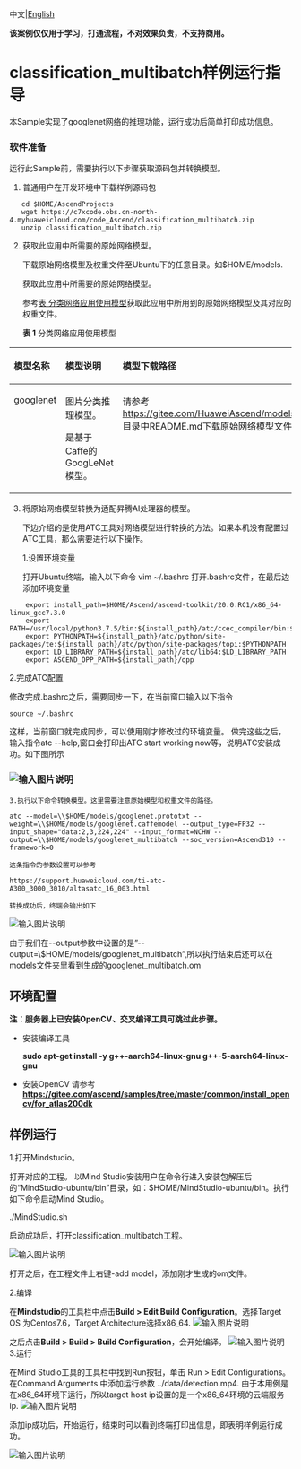 中文|[English](README_EN.md)

**该案例仅仅用于学习，打通流程，不对效果负责，不支持商用。**

# classification_multibatch样例运行指导

本Sample实现了googlenet网络的推理功能，运行成功后简单打印成功信息。

### 软件准备

运行此Sample前，需要执行以下步骤获取源码包并转换模型。

1. 普通用户在开发环境中下载样例源码包

```
   cd $HOME/AscendProjects     
   wget https://c7xcode.obs.cn-north-4.myhuaweicloud.com/code_Ascend/classification_multibatch.zip
   unzip classification_multibatch.zip
```

2. 获取此应用中所需要的原始网络模型。

   下载原始网络模型及权重文件至Ubuntu下的任意目录。如$HOME/models.

   <a name="zh-cn_topic_0219108795_li2074865610364"></a>获取此应用中所需要的原始网络模型。

    参考[表 分类网络应用使用模型](#zh-cn_topic_0219108795_table19942111763710)获取此应用中所用到的原始网络模型及其对应的权重文件。

    **表 1**  分类网络应用使用模型

<a name="zh-cn_topic_0219108795_table19942111763710"></a>
<table><thead align="left"><tr id="zh-cn_topic_0219108795_row611318123710"><th class="cellrowborder" valign="top" width="11.959999999999999%" id="mcps1.2.4.1.1"><p id="zh-cn_topic_0219108795_p81141820376"><a name="zh-cn_topic_0219108795_p81141820376"></a><a name="zh-cn_topic_0219108795_p81141820376"></a>模型名称</p>
</th>
<th class="cellrowborder" valign="top" width="8.07%" id="mcps1.2.4.1.2"><p id="zh-cn_topic_0219108795_p13181823711"><a name="zh-cn_topic_0219108795_p13181823711"></a><a name="zh-cn_topic_0219108795_p13181823711"></a>模型说明</p>
</th>
<th class="cellrowborder" valign="top" width="79.97%" id="mcps1.2.4.1.3"><p id="zh-cn_topic_0219108795_p1717182378"><a name="zh-cn_topic_0219108795_p1717182378"></a><a name="zh-cn_topic_0219108795_p1717182378"></a>模型下载路径</p>
</th>
</tr>
</thead>
<tbody><tr id="zh-cn_topic_0219108795_row1119187377"><td class="cellrowborder" valign="top" width="11.959999999999999%" headers="mcps1.2.4.1.1 "><p id="zh-cn_topic_0219108795_p4745165253920"><a name="zh-cn_topic_0219108795_p4745165253920"></a><a name="zh-cn_topic_0219108795_p4745165253920"></a>googlenet</p>
</td>
<td class="cellrowborder" valign="top" width="8.07%" headers="mcps1.2.4.1.2 "><p id="zh-cn_topic_0219108795_p1874515218391"><a name="zh-cn_topic_0219108795_p1874515218391"></a><a name="zh-cn_topic_0219108795_p1874515218391"></a>图片分类推理模型。

是基于Caffe的GoogLeNet模型。</p>
</td>
<td class="cellrowborder" valign="top" width="79.97%" headers="mcps1.2.4.1.3 "><p id="zh-cn_topic_0219108795_p611318163718"><a name="zh-cn_topic_0219108795_p611318163718"></a><a name="zh-cn_topic_0219108795_p611318163718"></a>请参考<a href="https://gitee.com/HuaweiAscend/models/tree/master/computer_vision/classification/googlenet" target="_blank" rel="noopener noreferrer">https://gitee.com/HuaweiAscend/models/tree/master/computer_vision/classification/googlenet</a>目录中README.md下载原始网络模型文件及其对应的权重文件。</p>
</td>
</tr>
</tbody>
</table>

3. 将原始网络模型转换为适配昇腾AI处理器的模型。
   
   下边介绍的是使用ATC工具对网络模型进行转换的方法。如果本机没有配置过ATC工具，那么需要进行以下操作。

   1.设置环境变量

   打开Ubuntu终端，输入以下命令
   vim ~/.bashrc
   打开.bashrc文件，在最后边添加环境变量

```
    export install_path=$HOME/Ascend/ascend-toolkit/20.0.RC1/x86_64-linux_gcc7.3.0
    export PATH=/usr/local/python3.7.5/bin:${install_path}/atc/ccec_compiler/bin:${install_path}/atc/bin:$PATH
    export PYTHONPATH=${install_path}/atc/python/site-packages/te:${install_path}/atc/python/site-packages/topi:$PYTHONPATH
    export LD_LIBRARY_PATH=${install_path}/atc/lib64:$LD_LIBRARY_PATH
    export ASCEND_OPP_PATH=${install_path}/opp
```





    
   2.完成ATC配置

   修改完成.bashrc之后，需要同步一下，在当前窗口输入以下指令

   `source ~/.bashrc`

   这样，当前窗口就完成同步，可以使用刚才修改过的环境变量。
   做完这些之后，输入指令atc --help,窗口会打印出ATC start working now等，说明ATC安装成功。如下图所示

### ![输入图片说明](https://images.gitee.com/uploads/images/2020/0918/192233_61f80ae1_7990837.png "屏幕截图.png")


    3.执行以下命令转换模型。这里需要注意原始模型和权重文件的路径。

    atc --model=\\$HOME/models/googlenet.prototxt --weight=\\$HOME/models/googlenet.caffemodel --output_type=FP32 --input_shape="data:2,3,224,224" --input_format=NCHW --output=\\$HOME/models/googlenet_multibatch --soc_version=Ascend310 --framework=0
    
    这条指令的参数设置可以参考

    https://support.huaweicloud.com/ti-atc-A300_3000_3010/altasatc_16_003.html

    转换成功后，终端会输出如下

![输入图片说明](https://images.gitee.com/uploads/images/2020/0918/192252_3d1e24b9_7990837.png "屏幕截图.png")
    
由于我们在--output参数中设置的是”--output=\\$HOME/models/googlenet_multibatch”,所以执行结束后还可以在models文件夹里看到生成的googlenet_multibatch.om

## 环境配置   

**注：服务器上已安装OpenCV、交叉编译工具可跳过此步骤。**  

- 安装编译工具  

  **sudo apt-get install -y g++\-aarch64-linux-gnu g++\-5-aarch64-linux-gnu** 

- 安装OpenCV 
  请参考 **https://gitee.com/ascend/samples/tree/master/common/install_opencv/for_atlas200dk**    

##  样例运行

1.打开Mindstudio。

打开对应的工程。
以Mind Studio安装用户在命令行进入安装包解压后的“MindStudio-ubuntu/bin”目录，如：$HOME/MindStudio-ubuntu/bin。执行如下命令启动Mind Studio。

./MindStudio.sh

启动成功后，打开classification_multibatch工程。

![输入图片说明](https://images.gitee.com/uploads/images/2020/0925/173800_ad83e919_7985487.png "屏幕截图.png")

打开之后，在工程文件上右键-add model，添加刚才生成的om文件。

2.编译

在**Mindstudio**的工具栏中点击**Build > Edit Build Configuration**。选择Target OS 为Centos7.6，Target Architecture选择x86_64.
![输入图片说明](https://images.gitee.com/uploads/images/2020/0925/173856_9df2ef4d_7985487.png "屏幕截图.png")
   

之后点击**Build > Build > Build Configuration**，会开始编译。
![输入图片说明](https://images.gitee.com/uploads/images/2020/0925/173945_8320017e_7985487.png "屏幕截图.png")
3.运行

在Mind Studio工具的工具栏中找到Run按钮，单击 Run > Edit Configurations。
在Command Arguments 中添加运行参数 ../data/detection.mp4.
由于本用例是在x86_64环境下运行，所以target host ip设置的是一个x86_64环境的云端服务ip.
![输入图片说明](https://images.gitee.com/uploads/images/2020/0925/174003_b4d47e75_7985487.png "屏幕截图.png")

添加ip成功后，开始运行，结束时可以看到终端打印出信息，即表明样例运行成功。

![输入图片说明](https://images.gitee.com/uploads/images/2020/0925/174025_6d3b76db_7985487.png "屏幕截图.png")
